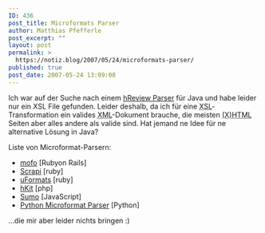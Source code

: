 ```yaml
---
ID: 436
post_title: Microformats Parser
author: Matthias Pfefferle
post_excerpt: ""
layout: post
permalink: >
  https://notiz.blog/2007/05/24/microformats-parser/
published: true
post_date: 2007-05-24 13:09:08
---
```

<!-- wp:paragraph -->
<p>Ich war auf der Suche nach einem <a href="http://microformats.org/wiki/hreview-parsing">hReview Parser</a> für Java und habe leider nur ein XSL File gefunden. Leider deshalb, da ich für eine <abbr title="Extensible Stylesheet Language">XSL</abbr>-Transformation ein valides <abbr title="Extensible Markup Language">XML</abbr>-Dokument brauche, die meisten <abbr title="(Extensible) HyperText Markup Language">(X)HTML</abbr> Seiten aber alles andere als valide sind. Hat jemand ne Idee für ne alternative Lösung in Java?</p>
<!-- /wp:paragraph -->

<!-- wp:paragraph -->
<p>Liste von Microformat-Parsern:</p>
<!-- /wp:paragraph -->

<!-- wp:list -->
<ul>
	<li><a href="http://mofo.rubyforge.org/">mofo</a> [Rubyon Rails]</li>
	<li><a href="http://rubyforge.org/projects/scrapi">Scrapi</a> [ruby]</li>
	<li><a href="http://rubyforge.org/projects/uformats">uFormats</a> [ruby]</li>
	<li><a href="http://allinthehead.com/hkit">hKit</a> [php]</li>
	<li><a href="http://www.danwebb.net/2007/2/9/sumo-a-generic-microformats-parser-for-javascript">Sumo</a> [JavaScript]</li>
	<li><a href="http://phildawes.net/microformats/">Python Microformat Parser</a> [Python]</li>
</ul>
<!-- /wp:list -->

<!-- wp:paragraph -->
<p>...die mir aber leider nichts bringen :)</p>
<!-- /wp:paragraph -->